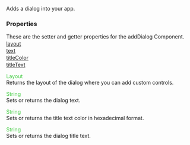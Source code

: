 Adds a dialog into your app.

<style>.samp { margin-top: 2px; } </style><h3>Properties</h3>These are the setter and getter properties for the addDialog Component.
<div class="samp"><a href="#layout-0" data-transition="pop" data-rel="popup" class="ui-link">layout </a></div><div class="samp"><a href="#text-5" data-transition="pop" data-rel="popup" class="ui-link">text </a></div><div class="samp"><a href="#titlecolor-10" data-transition="pop" data-rel="popup" class="ui-link">titleColor </a></div><div class="samp"><a href="#titletext-15" data-transition="pop" data-rel="popup" class="ui-link">titleText </a></div>
<div data-role="popup" id="layout-0" class="ui-content"><p><span style="color:#4c4;">Layout</span><br>Returns the layout of the dialog where you can add custom controls.</p></div><div data-role="popup" id="text-5" class="ui-content"><p><span style="color:#4c4;">String</span><br>Sets or returns the dialog text.</p></div><div data-role="popup" id="titlecolor-10" class="ui-content"><p><span style="color:#4c4;">String</span><br>Sets or returns the title text color in hexadecimal format.</p></div><div data-role="popup" id="titletext-15" class="ui-content"><p><span style="color:#4c4;">String</span><br>Sets or returns the dialog title text.</p></div>
